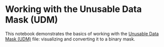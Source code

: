 # Working with the Unusable Data Mask (UDM)
This notebook demonstrates the basics of working with the [Unusable Data Mask (UDM)](https://www.planet.com/docs/spec-sheets/sat-imagery/#72-unusable-data-mask-file) file: visualizing and converting it to a binary mask.

